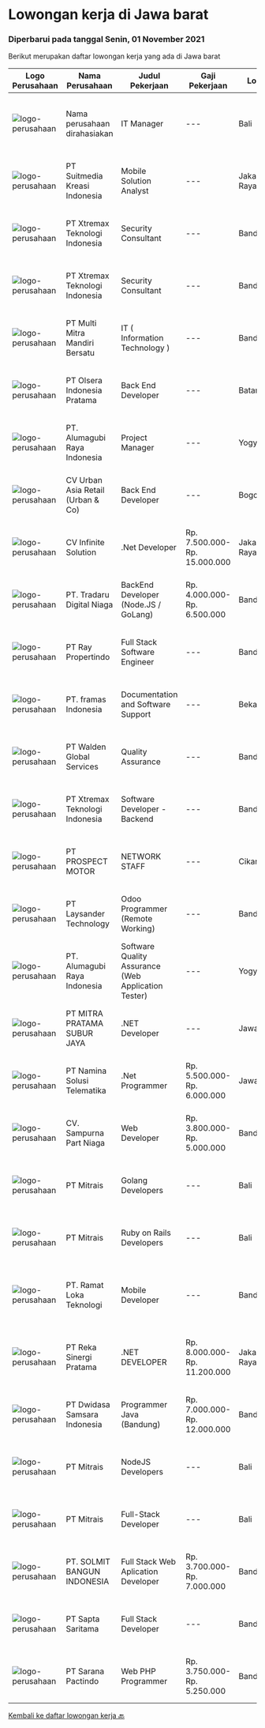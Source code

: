 
  # Lowongan kerja di Jawa barat

  ### Diperbarui pada tanggal Senin, 01 November 2021

  Berikut merupakan daftar lowongan kerja yang ada di Jawa barat

  |Logo Perusahaan | Nama Perusahaan | Judul Pekerjaan | Gaji Pekerjaan | Lokasi | Deskripsi | Tanggal diunggah | Pranala |
  | -------------- | --------------- | --------------- | --------- | --------- | -------------- | ------- | ----------- |
  |![logo-perusahaan](https://us.123rf.com/450wm/pavelstasevich/pavelstasevich1811/pavelstasevich181101027/112815900-stock-vector-no-image-available-icon-flat-vector.jpg?ver=6)|Nama perusahaan dirahasiakan|IT Manager|---|Bali|Pendidikan minimal S1 segala jurusan Memiliki pengetahuan mengenai PHP dan bahasa pemrograman lainnya atau menguasai jaringan Gaji negotiable...|Minggu, 31 Oktober 2021|https://www.jobstreet.co.id/id/job/it-manager-3673772?token=0~fb4220b2-f042-45e8-bbc1-baca65656173&sectionRank=1&jobId=jobstreet-id-job-3673772|
|![logo-perusahaan](https://image-service-cdn.seek.com.au/d1d6d9e7af7147dee7b7111b97e67641fcf252e0/ee4dce1061f3f616224767ad58cb2fc751b8d2dc)|PT Suitmedia Kreasi Indonesia|Mobile Solution Analyst|---|Jakarta Raya|Role: You will analyze, design, and deliver high-quality mobile applications. Responsibilities: Conduct research to understand what clients need and...|Minggu, 31 Oktober 2021|https://www.jobstreet.co.id/id/job/mobile-solution-analyst-3665257?token=0~fb4220b2-f042-45e8-bbc1-baca65656173&sectionRank=2&jobId=jobstreet-id-job-3665257|
|![logo-perusahaan](https://image-service-cdn.seek.com.au/ce74a79d8ea261e54cdae65dc8035221535675cf/ee4dce1061f3f616224767ad58cb2fc751b8d2dc)|PT Xtremax Teknologi Indonesia|Security Consultant|---|Bandung|Job Description:We are looking for experienced security professionals who can help ourselves achieve a secured environment for our applications,...|Minggu, 31 Oktober 2021|https://www.jobstreet.co.id/id/job/security-consultant-3665340?token=0~fb4220b2-f042-45e8-bbc1-baca65656173&sectionRank=3&jobId=jobstreet-id-job-3665340|
|![logo-perusahaan](https://image-service-cdn.seek.com.au/ce74a79d8ea261e54cdae65dc8035221535675cf/ee4dce1061f3f616224767ad58cb2fc751b8d2dc)|PT Xtremax Teknologi Indonesia|Security Consultant|---|Bandung|Job Description:We are looking for experienced security professionals who can help ourselves achieve a secured environment for our applications,...|Minggu, 31 Oktober 2021|https://www.jobstreet.co.id/id/job/security-consultant-3665283?token=0~fb4220b2-f042-45e8-bbc1-baca65656173&sectionRank=4&jobId=jobstreet-id-job-3665283|
|![logo-perusahaan](https://image-service-cdn.seek.com.au/72271663ebbf95ef148d1cf0651e6525ac696a08/ee4dce1061f3f616224767ad58cb2fc751b8d2dc)|PT Multi Mitra Mandiri Bersatu|IT ( Information Technology )|---|Bandung|Full Stack  Javascript Developers ( 2 Staff Full Stack )Job Description  Participate in code review  Provide input to work estimates for use in...|Sabtu, 30 Oktober 2021|https://www.jobstreet.co.id/id/job/it-information-technology-3663891?token=0~fb4220b2-f042-45e8-bbc1-baca65656173&sectionRank=5&jobId=jobstreet-id-job-3663891|
|![logo-perusahaan](https://image-service-cdn.seek.com.au/9566707565c8ba196853b5f2d2876cfe1b690b97/ee4dce1061f3f616224767ad58cb2fc751b8d2dc)|PT Olsera Indonesia Pratama|Back End Developer|---|Batam|Responsibilities: Development in an AGILE environment Create good product with accessibility and security compliance Create good product with...|Minggu, 31 Oktober 2021|https://www.jobstreet.co.id/id/job/back-end-developer-3674023?token=0~fb4220b2-f042-45e8-bbc1-baca65656173&sectionRank=6&jobId=jobstreet-id-job-3674023|
|![logo-perusahaan](https://image-service-cdn.seek.com.au/9328c57511f92a9f992df30ec9addcc1f6a62e42/ee4dce1061f3f616224767ad58cb2fc751b8d2dc)|PT. Alumagubi Raya Indonesia|Project Manager|---|Yogyakarta|Job Descriptions: Ability to Communicate in a Team and with Clients Ability to Communicate &amp; Written in English is a must Define &amp; analyse of...|Jumat, 29 Oktober 2021|https://www.jobstreet.co.id/id/job/project-manager-3673407?token=0~fb4220b2-f042-45e8-bbc1-baca65656173&sectionRank=7&jobId=jobstreet-id-job-3673407|
|![logo-perusahaan](https://image-service-cdn.seek.com.au/a3ae8b3c927ac864fea59ef9fe5e7f142e3eaddb/ee4dce1061f3f616224767ad58cb2fc751b8d2dc)|CV Urban Asia Retail (Urban & Co)|Back End Developer|---|Bogor|Kualifikasi Back End Developer Pendidikan minimal D3 Informatika Minimal Pengalaman 2 Tahun dibidang yang sama Memiliki ketrampilan komunikasi lisan...|Minggu, 31 Oktober 2021|https://www.jobstreet.co.id/id/job/back-end-developer-3665548?token=0~fb4220b2-f042-45e8-bbc1-baca65656173&sectionRank=8&jobId=jobstreet-id-job-3665548|
|![logo-perusahaan](https://image-service-cdn.seek.com.au/56b5c687b70921e14aef5f4e25daf5f16805eb94/ee4dce1061f3f616224767ad58cb2fc751b8d2dc)|CV Infinite Solution|.Net Developer|Rp. 7.500.000-Rp. 15.000.000|Jakarta Raya|Works from home is our advantage, there's never been a better time to work from home Monday to Friday 9 Hours / day Having own PC / Laptop minimal...|Sabtu, 30 Oktober 2021|https://www.jobstreet.co.id/id/job/net-developer-3673788?token=0~fb4220b2-f042-45e8-bbc1-baca65656173&sectionRank=9&jobId=jobstreet-id-job-3673788|
|![logo-perusahaan](https://image-service-cdn.seek.com.au/d8bc4c63a537393b641d169104e1cda71b8f7837/ee4dce1061f3f616224767ad58cb2fc751b8d2dc)|PT. Tradaru Digital Niaga|BackEnd Developer (Node.JS / GoLang)|Rp. 4.000.000-Rp. 6.500.000|Bandung|Job description: Collaborate in agile software development teams Building, testing, optimizing stable and great products Maintain documentation, code...|Minggu, 31 Oktober 2021|https://www.jobstreet.co.id/id/job/backend-developer-node-js-golang-3673964?token=0~fb4220b2-f042-45e8-bbc1-baca65656173&sectionRank=10&jobId=jobstreet-id-job-3673964|
|![logo-perusahaan](https://image-service-cdn.seek.com.au/a0b3e0c4e5ceb49a93210f260569238c0329e983/ee4dce1061f3f616224767ad58cb2fc751b8d2dc)|PT Ray Propertindo|Full Stack Software Engineer|---|Bandung|We are looking for a Full Stack Software Engineer to join our diverse team in Bandung, West Java, who is passionate in the real estate industry and...|Sabtu, 30 Oktober 2021|https://www.jobstreet.co.id/id/job/full-stack-software-engineer-3659692?token=0~fb4220b2-f042-45e8-bbc1-baca65656173&sectionRank=11&jobId=jobstreet-id-job-3659692|
|![logo-perusahaan](https://image-service-cdn.seek.com.au/e26b34d66381e189d3c5f1084c369e6872ec511a/ee4dce1061f3f616224767ad58cb2fc751b8d2dc)|PT. framas Indonesia|Documentation and Software Support|---|Bekasi|Job Description: Create, update, and maintain all documentation of each software/product life cycle. Create data model, diagram, workflow, and forth...|Jumat, 29 Oktober 2021|https://www.jobstreet.co.id/id/job/documentation-and-software-support-3672950?token=0~fb4220b2-f042-45e8-bbc1-baca65656173&sectionRank=12&jobId=jobstreet-id-job-3672950|
|![logo-perusahaan](https://image-service-cdn.seek.com.au/e1289f3d4101a5a419af62af79c8b2a7e5b6cfaa/ee4dce1061f3f616224767ad58cb2fc751b8d2dc)|PT Walden Global Services|Quality Assurance|---|Bandung|Candidate must possess at least a Diploma, Bachelor's Degree, Computer Science/Information Technology or equivalent. Required skill(s): Software...|Jumat, 29 Oktober 2021|https://www.jobstreet.co.id/id/job/quality-assurance-3672902?token=0~fb4220b2-f042-45e8-bbc1-baca65656173&sectionRank=13&jobId=jobstreet-id-job-3672902|
|![logo-perusahaan](https://image-service-cdn.seek.com.au/ce74a79d8ea261e54cdae65dc8035221535675cf/ee4dce1061f3f616224767ad58cb2fc751b8d2dc)|PT Xtremax Teknologi Indonesia|Software Developer - Backend|---|Bandung|Job Description As a Software Developer, specifically backend, you will be introduced to ASP.NET development platforms and will be actively involved...|Minggu, 31 Oktober 2021|https://www.jobstreet.co.id/id/job/software-developer-backend-3665280?token=0~fb4220b2-f042-45e8-bbc1-baca65656173&sectionRank=14&jobId=jobstreet-id-job-3665280|
|![logo-perusahaan](https://image-service-cdn.seek.com.au/904fdf047637a32722a09f0099cc0e906ab35f75/ee4dce1061f3f616224767ad58cb2fc751b8d2dc)|PT PROSPECT MOTOR|NETWORK STAFF|---|Cikarang|Set the direction of general IT strategy. Manage and reduce IT risks. Distributing IT projects. Design and implement of systems, network configuration...|Jumat, 29 Oktober 2021|https://www.jobstreet.co.id/id/job/network-staff-3673270?token=0~fb4220b2-f042-45e8-bbc1-baca65656173&sectionRank=15&jobId=jobstreet-id-job-3673270|
|![logo-perusahaan](https://image-service-cdn.seek.com.au/188a74a077f27d8848c0d2064a064a4fe1c3bbf1/ee4dce1061f3f616224767ad58cb2fc751b8d2dc)|PT Laysander Technology|Odoo Programmer (Remote Working)|---|Bandung|Remote Working / Work From HomeSuka Coding, User Friendly Oriented, Develop Program yang berdampak bagi orang banyak?Jadilah Odoo Developer di...|Sabtu, 30 Oktober 2021|https://www.jobstreet.co.id/id/job/odoo-programmer-remote-working-3663942?token=0~fb4220b2-f042-45e8-bbc1-baca65656173&sectionRank=16&jobId=jobstreet-id-job-3663942|
|![logo-perusahaan](https://image-service-cdn.seek.com.au/9328c57511f92a9f992df30ec9addcc1f6a62e42/ee4dce1061f3f616224767ad58cb2fc751b8d2dc)|PT. Alumagubi Raya Indonesia|Software Quality Assurance (Web Application Tester)|---|Yogyakarta|Job Descriptions :·       Ability to Communicate in a Team and with Clients·       Ability to Communicate &amp; Written in English is a...|Jumat, 29 Oktober 2021|https://www.jobstreet.co.id/id/job/software-quality-assurance-web-application-tester-3673418?token=0~fb4220b2-f042-45e8-bbc1-baca65656173&sectionRank=17&jobId=jobstreet-id-job-3673418|
|![logo-perusahaan](https://image-service-cdn.seek.com.au/74d3f0844bd6e3fd0304299ccee088d78effe887/ee4dce1061f3f616224767ad58cb2fc751b8d2dc)|PT MITRA PRATAMA SUBUR JAYA|.NET Developer|---|Jawa Barat|We are looking for an experienced developer to help on develop and maintain the existing software to support business objectives. The responsibilities...|Minggu, 31 Oktober 2021|https://www.jobstreet.co.id/id/job/net-developer-3666084?token=0~fb4220b2-f042-45e8-bbc1-baca65656173&sectionRank=18&jobId=jobstreet-id-job-3666084|
|![logo-perusahaan](https://image-service-cdn.seek.com.au/f78b1416bd4a724aaab9998b77887e0aac0c7bf9/ee4dce1061f3f616224767ad58cb2fc751b8d2dc)|PT Namina Solusi Telematika|.Net Programmer|Rp. 5.500.000-Rp. 6.000.000|Jawa Barat|Candidate must possess at least Diploma, Bachelor's Degree in Computer Science/Information Technology, Mathematics or equivalent. Required...|Sabtu, 30 Oktober 2021|https://www.jobstreet.co.id/id/job/net-programmer-3660566?token=0~fb4220b2-f042-45e8-bbc1-baca65656173&sectionRank=19&jobId=jobstreet-id-job-3660566|
|![logo-perusahaan](https://image-service-cdn.seek.com.au/ecedc2f71b11924eb7b09e0a9da4d6f4419a8f08/ee4dce1061f3f616224767ad58cb2fc751b8d2dc)|CV. Sampurna Part Niaga|Web Developer|Rp. 3.800.000-Rp. 5.000.000|Bandung|Kualifikasi· Pendidikan minimal D3.· Berpengelaman membangun aplikasi menggunakan framework Ci/Laravel.· Memiliki kemampuan penggunaan Stored...|Sabtu, 30 Oktober 2021|https://www.jobstreet.co.id/id/job/web-developer-3659466?token=0~fb4220b2-f042-45e8-bbc1-baca65656173&sectionRank=20&jobId=jobstreet-id-job-3659466|
|![logo-perusahaan](https://image-service-cdn.seek.com.au/969b0c47f133a1e0155056a5d964c63953dd6304/ee4dce1061f3f616224767ad58cb2fc751b8d2dc)|PT Mitrais|Golang Developers|---|Bali|Build your Career with Mitrais!We're looking for experienced Golang Developers to be part of our team. What will you be doing? Liaising with...|Sabtu, 30 Oktober 2021|https://www.jobstreet.co.id/id/job/golang-developers-3659419?token=0~fb4220b2-f042-45e8-bbc1-baca65656173&sectionRank=21&jobId=jobstreet-id-job-3659419|
|![logo-perusahaan](https://image-service-cdn.seek.com.au/969b0c47f133a1e0155056a5d964c63953dd6304/ee4dce1061f3f616224767ad58cb2fc751b8d2dc)|PT Mitrais|Ruby on Rails Developers|---|Bali|Build your Career with Mitrais ! We're urgently looking for experienced Ruby On Rails  Developers to be part of our team for an immediate...|Sabtu, 30 Oktober 2021|https://www.jobstreet.co.id/id/job/ruby-on-rails-developers-3659417?token=0~fb4220b2-f042-45e8-bbc1-baca65656173&sectionRank=22&jobId=jobstreet-id-job-3659417|
|![logo-perusahaan](https://image-service-cdn.seek.com.au/8367de5766f8e5d19ca0a30d5630a60118affc8e/ee4dce1061f3f616224767ad58cb2fc751b8d2dc)|PT. Ramat Loka Teknologi|Mobile Developer|---|Bandung|Candidate must possess at least SMU, Diploma, Bachelor's Degree in Engineering (Computer/Telecommunication), Computer Science/Information Technology...|Minggu, 31 Oktober 2021|https://www.jobstreet.co.id/id/job/mobile-developer-3665542?token=0~fb4220b2-f042-45e8-bbc1-baca65656173&sectionRank=23&jobId=jobstreet-id-job-3665542|
|![logo-perusahaan](https://image-service-cdn.seek.com.au/5213f26be92fb1460d61b21c83b9c602f0da7378/ee4dce1061f3f616224767ad58cb2fc751b8d2dc)|PT Reka Sinergi Pratama|.NET DEVELOPER|Rp. 8.000.000-Rp. 11.200.000|Jakarta Raya|Tasks and Responsibilities  Develop Web Apps in .NET Framework/.NET Core with SQL Database and Cloud Service Platform. Develop, implement and test...|Sabtu, 30 Oktober 2021|https://www.jobstreet.co.id/id/job/net-developer-3660468?token=0~fb4220b2-f042-45e8-bbc1-baca65656173&sectionRank=24&jobId=jobstreet-id-job-3660468|
|![logo-perusahaan](https://image-service-cdn.seek.com.au/77471787a9c51ee5351e92362a66618d0b70b4d3/ee4dce1061f3f616224767ad58cb2fc751b8d2dc)|PT Dwidasa Samsara Indonesia|Programmer Java (Bandung)|Rp. 7.000.000-Rp. 12.000.000|Bandung|JAVA PROGRAMMERSpecification Having good knowledge and skill on Java Programming Knowledge of various java and web frameworks (Spring, Struts,...|Minggu, 31 Oktober 2021|https://www.jobstreet.co.id/id/job/programmer-java-bandung-3666318?token=0~fb4220b2-f042-45e8-bbc1-baca65656173&sectionRank=25&jobId=jobstreet-id-job-3666318|
|![logo-perusahaan](https://image-service-cdn.seek.com.au/969b0c47f133a1e0155056a5d964c63953dd6304/ee4dce1061f3f616224767ad58cb2fc751b8d2dc)|PT Mitrais|NodeJS Developers|---|Bali|Build your Career with Mitrais! We're urgently looking for experienced NodeJS Developers to be part of our team for an immediate start.Our client is a...|Sabtu, 30 Oktober 2021|https://www.jobstreet.co.id/id/job/nodejs-developers-3659423?token=0~fb4220b2-f042-45e8-bbc1-baca65656173&sectionRank=26&jobId=jobstreet-id-job-3659423|
|![logo-perusahaan](https://image-service-cdn.seek.com.au/969b0c47f133a1e0155056a5d964c63953dd6304/ee4dce1061f3f616224767ad58cb2fc751b8d2dc)|PT Mitrais|Full-Stack Developer|---|Bali|Build your Career with Mitrais!  We're looking for experienced Full-Stack Developers to be part of our team. What will you be doing? Coding high...|Sabtu, 30 Oktober 2021|https://www.jobstreet.co.id/id/job/full-stack-developer-3659418?token=0~fb4220b2-f042-45e8-bbc1-baca65656173&sectionRank=27&jobId=jobstreet-id-job-3659418|
|![logo-perusahaan](https://image-service-cdn.seek.com.au/4a93f6ef00fb410c6bfb8d3d6cdd41941b4671da/ee4dce1061f3f616224767ad58cb2fc751b8d2dc)|PT. SOLMIT BANGUN INDONESIA|Full Stack Web Aplication Developer|Rp. 3.700.000-Rp. 7.000.000|Bandung|Minimal D3/S1 dibidang yang sesuai Memiliki kemampuan interpersonal Seorang pembelajar yang baik (tekun, rajin diutamakan fast learner) Bertanggung...|Sabtu, 30 Oktober 2021|https://www.jobstreet.co.id/id/job/full-stack-web-aplication-developer-3664315?token=0~fb4220b2-f042-45e8-bbc1-baca65656173&sectionRank=28&jobId=jobstreet-id-job-3664315|
|![logo-perusahaan](https://image-service-cdn.seek.com.au/90422cb0affbcb85866f22a68e0d1f1df0e0aed4/ee4dce1061f3f616224767ad58cb2fc751b8d2dc)|PT Sapta Saritama|Full Stack Developer|---|Bandung|Kualifikasi : Usia maksimal 30 tahun Pendidikan minimal D3/S1 Teknik Informatika / Sistem Informatika / sejenis Pengalaman Minimal 3 tahun di bidang...|Sabtu, 30 Oktober 2021|https://www.jobstreet.co.id/id/job/full-stack-developer-3664433?token=0~fb4220b2-f042-45e8-bbc1-baca65656173&sectionRank=29&jobId=jobstreet-id-job-3664433|
|![logo-perusahaan](https://image-service-cdn.seek.com.au/98982338245954acade7338ecccff8adaf4bc449/ee4dce1061f3f616224767ad58cb2fc751b8d2dc)|PT Sarana Pactindo|Web PHP Programmer|Rp. 3.750.000-Rp. 5.250.000|Bandung|Candidate must possess at least Diploma in Computer Science/Information Technology or equivalent. At least 1 Year(s) of working experience in the...|Sabtu, 30 Oktober 2021|https://www.jobstreet.co.id/id/job/web-php-programmer-3665163?token=0~fb4220b2-f042-45e8-bbc1-baca65656173&sectionRank=30&jobId=jobstreet-id-job-3665163|


  [Kembali ke daftar lowongan kerja 🔙](../README.md#daftar-lowongan-kerja)
  